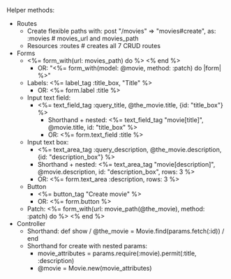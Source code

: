 Helper methods:
- Routes
  - Create flexible paths with: post "/movies" =>  "movies#create", as: :movies # movies_url and movies_path 
  - Resources :routes # creates all 7 CRUD routes
- Forms
  - <%= form_with(url: movies_path) do %>  <% end %>
    - OR: "<%= form_with(model: @movie, method: :patch) do |form| %>"
  - Labels: <%= label_tag :title_box, "Title" %>
    - OR:  <%= form.label :title %>
  - Input text field: 
    - <%= text_field_tag :query_title, @the_movie.title, {id: "title_box"} %>
      - Shorthand + nested:  <%= text_field_tag "movie[title]", @movie.title, id: "title_box" %>
      - OR:  <%= form.text_field :title %>
  - Input text box:  
    - <%= text_area_tag :query_description, @the_movie.description, {id: "description_box"} %>
    - Shorthand + nested: <%= text_area_tag "movie[description]", @movie.description, id: "description_box", rows: 3 %>
    - OR: <%= form.text_area :description, rows: 3 %>
  - Button
    - <%= button_tag "Create movie" %>
    - OR: <%= form.button %>
  - Patch: <%= form_with(url: movie_path(@the_movie), method: :patch) do %> <% end %>
- Controller
  - Shorthand: def show /  @the_movie = Movie.find(params.fetch(:id))  /  end
  - Shorthand for create with nested params: 
    - movie_attributes = params.require(:movie).permit(:title, :description)
    - @movie = Movie.new(movie_attributes)

